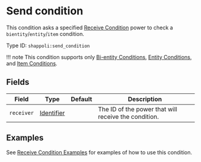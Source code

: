 # Send condition

This condition asks a specified [Receive Condition](../../power/receive_condition.md) power to check a `bientity`/`entity`/`item` condition.

Type ID: `shappoli:send_condition`

!!! note
    This condition supports only [Bi-entity Conditions](../bientity.md), [Entity Conditions](../entity.md), and [Item Conditions](../item.md).

## Fields

Field | Type | Default | Description
------|------|---------|------------
`receiver` | [Identifier](https://origins.readthedocs.io/en/latest/types/data_types/identifier/) | | The ID of the power that will receive the condition.

## Examples

See [Receive Condition Examples](../../power/receive_condition.md#examples) for examples of how to use this condition.
